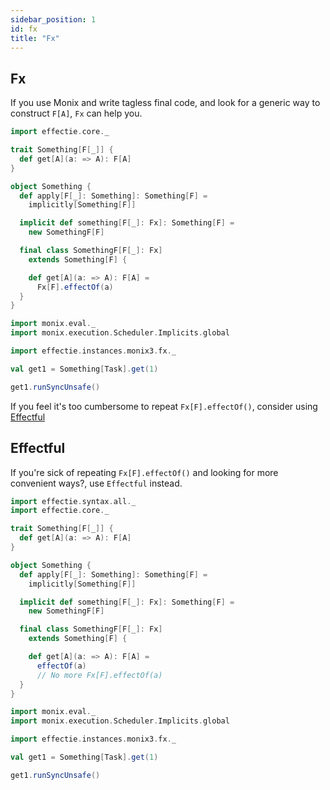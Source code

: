```yaml
---
sidebar_position: 1
id: fx
title: "Fx"
---
```


## Fx

If you use Monix and write tagless final code, and look for a generic way to construct `F[A]`, `Fx` can help you.

```scala mdoc:reset-object
import effectie.core._

trait Something[F[_]] {
  def get[A](a: => A): F[A]
}

object Something {
  def apply[F[_]: Something]: Something[F] =
    implicitly[Something[F]]

  implicit def something[F[_]: Fx]: Something[F] =
    new SomethingF[F]

  final class SomethingF[F[_]: Fx]
    extends Something[F] {

    def get[A](a: => A): F[A] =
      Fx[F].effectOf(a)
  }
}

import monix.eval._
import monix.execution.Scheduler.Implicits.global

import effectie.instances.monix3.fx._

val get1 = Something[Task].get(1)

get1.runSyncUnsafe()
```

If you feel it's too cumbersome to repeat `Fx[F].effectOf()`, consider using [Effectful](#effectful)


## Effectful

If you're sick of repeating `Fx[F].effectOf()` and looking for more convenient ways?, use `Effectful` instead.

```scala mdoc:reset-object
import effectie.syntax.all._
import effectie.core._

trait Something[F[_]] {
  def get[A](a: => A): F[A]
}

object Something {
  def apply[F[_]: Something]: Something[F] =
    implicitly[Something[F]]

  implicit def something[F[_]: Fx]: Something[F] =
    new SomethingF[F]

  final class SomethingF[F[_]: Fx]
    extends Something[F] {

    def get[A](a: => A): F[A] =
      effectOf(a)
      // No more Fx[F].effectOf(a)
  }
}

import monix.eval._
import monix.execution.Scheduler.Implicits.global

import effectie.instances.monix3.fx._

val get1 = Something[Task].get(1)

get1.runSyncUnsafe()
```
